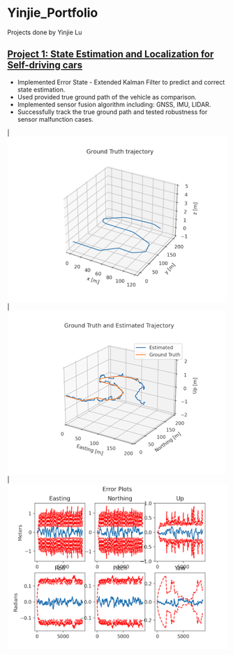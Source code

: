 # Yinjie_Portfolio
Projects done by Yinjie Lu

## [Project 1: State Estimation and Localization for Self-driving cars](https://github.com/Markklu/State-Estimation-AV)
* Implemented Error State - Extended Kalman Filter to predict and correct state estimation.
* Used provided true ground path of the vehicle as comparison.
* Implemented sensor fusion algorithm including: GNSS, IMU, LIDAR.
* Successfully track the true ground path and tested robustness for sensor malfunction cases.

|![](https://github.com/Markklu/Yinjie_Portfolio/blob/main/images/Ground%20Truth%20Trajectory.png)|![](https://github.com/Markklu/Yinjie_Portfolio/blob/main/images/ESEKF_Alg.png)|
![](https://github.com/Markklu/Yinjie_Portfolio/blob/main/images/ESEKF_Error.png)
